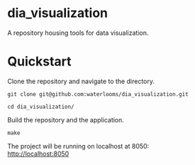# dia_visualization
A repository housing tools for data visualization.

# Quickstart
Clone the repository and navigate to the directory.  
```
git clone git@github.com:waterlooms/dia_visualization.git

cd dia_visualization/
```
  
Build the repository and the application.
```
make
```
  
The project will be running on localhost at 8050:  
[http://localhost:8050](http://localhost:8050)